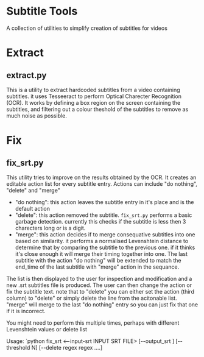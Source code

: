 # Subtitle Tools
A collection of utilities to simplify creation of subtitles for videos

# Extract
## extract.py
This is a utility to extract hardcoded subtitles from a video containing subtitles. it uses Tesseeract to perform Optical Charecter Recognition (OCR).
It works by defining a box region on the screen containing the subtitles, and filtering out a colour theshold of the subtitles to remove as much noise as possible.

# Fix
## fix_srt.py
This utility tries to improve on the results obtained by the OCR. It creates an editable action list for every subtitle entry.
Actions can include "do nothing", "delete" and "merge"

- "do nothing": this action leaves the subtitle entry in it's place and is the default action
- "delete": this action removed the subtitle. `fix_srt.py` performs a basic garbage detection. 
            currently this checks if the subtitle is less then 3 charecters long or is a digit.
- "merge": this action decides if to merge consequative subtitles into one based on similarity.
           it performs a normalised Levenshtein distance to determine that by comparing the subtitle 
           to the previous one. if it thinks it's close enough it will merge their timing together into one.
           The last subtitle with the action "do nothing" will be extended to match the end_time of the last
           subtitle with "merge" action in the sequance.


The list is then displayed to the user for inspection and modification and a new .srt subtitles file is produced.
The user can then change the action or fix the subtitle text. note that to "delete" you can either set the action (third column) to "delete" or simply delete the line from the acitonable list. "merge" will merge to the last "do nothing" entry so you can just fix that one if it is incorrect.

You might need to perform this multiple times, perhaps with different Levenshtein values or delete list

Usage: `python fix_srt <--input-srt INPUT SRT FILE> [--output_srt <FILE>] [--threshold N] [--delete regex regex ....] 
